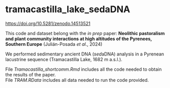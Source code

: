 # tramacastilla_lake_sedaDNA
https://doi.org/10.5281/zenodo.14513521

This code and dataset belong with the *in prep* paper: **Neolithic pastoralism and plant community interactions at high altitudes of the Pyrenees, Southern Europe** (Julián-Posada *et al*., 2024)

We performed sedimentary ancient DNA (*sed*aDNA) analysis in a Pyrenean lacustrine sequence (Tramacastilla Lake, 1682 m a.s.l.).

File *Tramacastilla_shortcomm.Rmd* includes all the code needed to obtain the results of the paper.\
File *TRAM.RData* includes all data needed to run the code provided.
